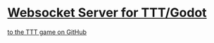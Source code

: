 # [Websocket Server for TTT/Godot](https://ttt-echo.herokuapp.com)

[to the TTT game on GitHub](https://github.com/Level8Broccoli/TTT)
